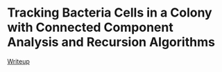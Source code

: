 # Tracking Bacteria Cells in a Colony with Connected Component Analysis and Recursion Algorithms

[Writeup](https://drive.google.com/file/d/1bdFGQZrGNTpKWT8aOH5nBP0NVju5lFrB/view?usp=sharing)
